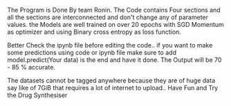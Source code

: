 The Program is Done By team Ronin. The Code contains Four sections and all the sections are interconnected and don't
change any of parameter values. the Models are well trained on over 20 epochs with SGD Momentum as optimizer and using Binary cross entropy as loss function. 

Better Check the ipynb file before editing the code.. if you want to make some predictions using code or ipynb file make sure to add model.predict(Your data) is the end and have it done. The Output will be 70 - 85 % accurate.

The datasets cannot be tagged anywhere because they are of huge data say like of 7GiB that requires a lot of internet to upload.. Have Fun and Try the Drug Synthesiser 